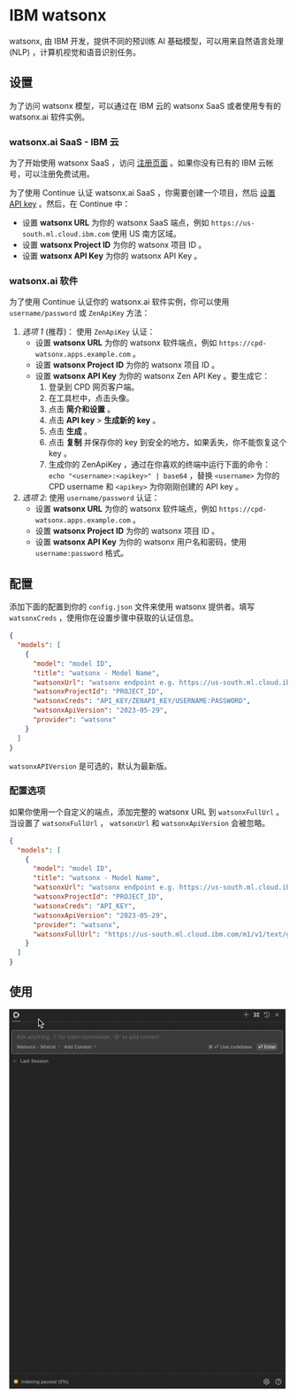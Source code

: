 # IBM watsonx

watsonx, 由 IBM 开发，提供不同的预训练 AI 基础模型，可以用来自然语言处理 (NLP) ，计算机视觉和语音识别任务。

## 设置

为了访问 watsonx 模型，可以通过在 IBM 云的 watsonx SaaS 或者使用专有的 watsonx.ai 软件实例。

### watsonx.ai SaaS - IBM 云

为了开始使用 watsonx SaaS ，访问 [注册页面](https://dataplatform.cloud.ibm.com/registration/stepone?context=wx) 。如果你没有已有的 IBM 云帐号，可以注册免费试用。

为了使用 Continue 认证 watsonx.ai SaaS ，你需要创建一个项目，然后 [设置 API key](https://www.ibm.com/docs/en/mas-cd/continuous-delivery?topic=cli-creating-your-cloud-api-key) 。然后，在 Continue 中：

- 设置 **watsonx URL** 为你的 watsonx SaaS 端点，例如 `https://us-south.ml.cloud.ibm.com` 使用 US 南方区域。
- 设置 **watsonx Project ID** 为你的 watsonx 项目 ID 。
- 设置 **watsonx API Key** 为你的 watsonx API Key 。

### watsonx.ai 软件

为了使用 Continue 认证你的 watsonx.ai 软件实例，你可以使用 `username/password` 或 `ZenApiKey` 方法：

1. _选项 1_ (推荐)： 使用 `ZenApiKey` 认证：
   - 设置 **watsonx URL** 为你的 watsonx 软件端点，例如 `https://cpd-watsonx.apps.example.com` 。
   - 设置 **watsonx Project ID** 为你的 watsonx 项目 ID 。
   - 设置 **watsonx API Key** 为你的 watsonx Zen API Key 。要生成它：
     1. 登录到 CPD 网页客户端。
     2. 在工具栏中，点击头像。
     3. 点击 **简介和设置** 。
     4. 点击 **API key** > **生成新的 key** 。
     5. 点击 **生成** 。
     6. 点击 **复制** 并保存你的 key 到安全的地方。如果丢失，你不能恢复这个 key 。
     7. 生成你的 ZenApiKey ，通过在你喜欢的终端中运行下面的命令： `echo "<username>:<apikey>" | base64` ，替换 `<username>` 为你的 CPD username 和 `<apikey>` 为你刚刚创建的 API key 。
2. _选项 2_: 使用 `username/password` 认证：
   - 设置 **watsonx URL** 为你的 watsonx 软件端点，例如 `https://cpd-watsonx.apps.example.com` 。
   - 设置 **watsonx Project ID** 为你的 watsonx 项目 ID 。
   - 设置 **watsonx API Key** 为你的 watsonx 用户名和密码，使用 `username:password` 格式。

## 配置

添加下面的配置到你的 `config.json` 文件来使用 watsonx 提供者。填写 `watsonxCreds` ，使用你在设置步骤中获取的认证信息。

```json title="~/.continue/config.json"
{
  "models": [
    {
      "model": "model ID",
      "title": "watsonx - Model Name",
      "watsonxUrl": "watsonx endpoint e.g. https://us-south.ml.cloud.ibm.com",
      "watsonxProjectId": "PROJECT_ID",
      "watsonxCreds": "API_KEY/ZENAPI_KEY/USERNAME:PASSWORD",
      "watsonxApiVersion": "2023-05-29",
      "provider": "watsonx"
    }
  ]
}
```

`watsonxAPIVersion` 是可选的，默认为最新版。

### 配置选项

如果你使用一个自定义的端点，添加完整的 watsonx URL 到 `watsonxFullUrl` 。当设置了 `watsonxFullUrl` ， `watsonxUrl` 和 `watsonxApiVersion` 会被忽略。

```json title="~/.continue/config.json"
{
  "models": [
    {
      "model": "model ID",
      "title": "watsonx - Model Name",
      "watsonxUrl": "watsonx endpoint e.g. https://us-south.ml.cloud.ibm.com",
      "watsonxProjectId": "PROJECT_ID",
      "watsonxCreds": "API_KEY",
      "watsonxApiVersion": "2023-05-29",
      "provider": "watsonx",
      "watsonxFullUrl": "https://us-south.ml.cloud.ibm.com/m1/v1/text/generation"
    }
  ]
}
```

## 使用

![usage-gif](../assets/watsonx2.gif)
